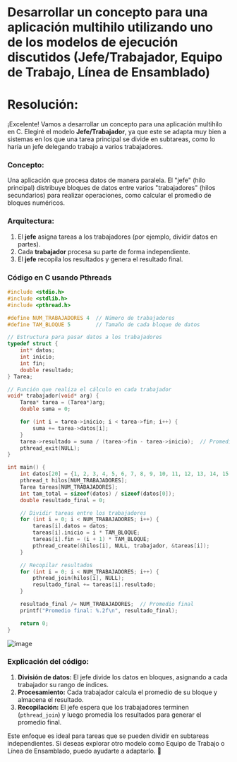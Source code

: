 # Desarrollar un concepto para una aplicación multihilo utilizando uno de los modelos de ejecución discutidos (Jefe/Trabajador, Equipo de Trabajo, Línea de Ensamblado)


# Resolución:

¡Excelente! Vamos a desarrollar un concepto para una aplicación multihilo en C. Elegiré el modelo **Jefe/Trabajador**, ya que este se adapta muy bien a sistemas en los que una tarea principal se divide en subtareas, como lo haría un jefe delegando trabajo a varios trabajadores.

### **Concepto:**
Una aplicación que procesa datos de manera paralela. El "jefe" (hilo principal) distribuye bloques de datos entre varios "trabajadores" (hilos secundarios) para realizar operaciones, como calcular el promedio de bloques numéricos.

### **Arquitectura:**
1. El **jefe** asigna tareas a los trabajadores (por ejemplo, dividir datos en partes).
2. Cada **trabajador** procesa su parte de forma independiente.
3. El **jefe** recopila los resultados y genera el resultado final.

### **Código en C usando Pthreads**

```c
#include <stdio.h>
#include <stdlib.h>
#include <pthread.h>

#define NUM_TRABAJADORES 4  // Número de trabajadores
#define TAM_BLOQUE 5        // Tamaño de cada bloque de datos

// Estructura para pasar datos a los trabajadores
typedef struct {
    int* datos;
    int inicio;
    int fin;
    double resultado;
} Tarea;

// Función que realiza el cálculo en cada trabajador
void* trabajador(void* arg) {
    Tarea* tarea = (Tarea*)arg;
    double suma = 0;

    for (int i = tarea->inicio; i < tarea->fin; i++) {
        suma += tarea->datos[i];
    }
    tarea->resultado = suma / (tarea->fin - tarea->inicio);  // Promedio
    pthread_exit(NULL);
}

int main() {
    int datos[20] = {1, 2, 3, 4, 5, 6, 7, 8, 9, 10, 11, 12, 13, 14, 15, 16, 17, 18, 19, 20};
    pthread_t hilos[NUM_TRABAJADORES];
    Tarea tareas[NUM_TRABAJADORES];
    int tam_total = sizeof(datos) / sizeof(datos[0]);
    double resultado_final = 0;

    // Dividir tareas entre los trabajadores
    for (int i = 0; i < NUM_TRABAJADORES; i++) {
        tareas[i].datos = datos;
        tareas[i].inicio = i * TAM_BLOQUE;
        tareas[i].fin = (i + 1) * TAM_BLOQUE;
        pthread_create(&hilos[i], NULL, trabajador, &tareas[i]);
    }

    // Recopilar resultados
    for (int i = 0; i < NUM_TRABAJADORES; i++) {
        pthread_join(hilos[i], NULL);
        resultado_final += tareas[i].resultado;
    }

    resultado_final /= NUM_TRABAJADORES;  // Promedio final
    printf("Promedio final: %.2f\n", resultado_final);

    return 0;
}
```


![image](https://github.com/user-attachments/assets/303d5e68-af5c-4d33-9d50-990ef5ef01c8)


### **Explicación del código:**
1. **División de datos:** El jefe divide los datos en bloques, asignando a cada trabajador su rango de índices.
2. **Procesamiento:** Cada trabajador calcula el promedio de su bloque y almacena el resultado.
3. **Recopilación:** El jefe espera que los trabajadores terminen (`pthread_join`) y luego promedia los resultados para generar el promedio final.

Este enfoque es ideal para tareas que se pueden dividir en subtareas independientes. Si deseas explorar otro modelo como Equipo de Trabajo o Línea de Ensamblado, puedo ayudarte a adaptarlo. 🚀
